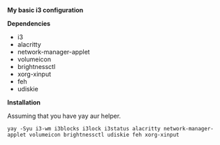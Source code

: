 <b>**My basic i3 configuration**</b>

**Dependencies**

- i3
- alacritty
- network-manager-applet
- volumeicon
- brightnessctl
- xorg-xinput
- feh
- udiskie

**Installation**

Assuming that you have yay aur helper.

```
yay -Syu i3-wm i3blocks i3lock i3status alacritty network-manager-applet volumeicon brightnessctl udiskie feh xorg-xinput
```
